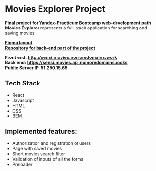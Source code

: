 # Movies Explorer Project

**Final project for Yandex-Practicum Bootcamp web-development path**  
**Movies Explorer** represents a full-stack application for searching and saving movies  

**[Figma layout](https://www.figma.com/file/crdG0H4KMEK8C3P7KDSoPq/Diploma_Sensi)**  
**[Repository for back-end part of the project](https://github.com/BrodoDigitale/movies-explorer-api)**  

**Front end:  http://sensi.movies.nomoredomains.work  
Back end: https://sensi.movies.api.nomoredomains.rocks  
Public Server IP: 51.250.15.65**  


## Tech Stack
+ React
+ Javascript
+ HTML
+ CSS 
+ BEM

## Implemented features: 
+ Authorization and registration of users
+ Page with saved movies
+ Short movies search filter
+ Validation of inputs of all the forms
+ Preloader
